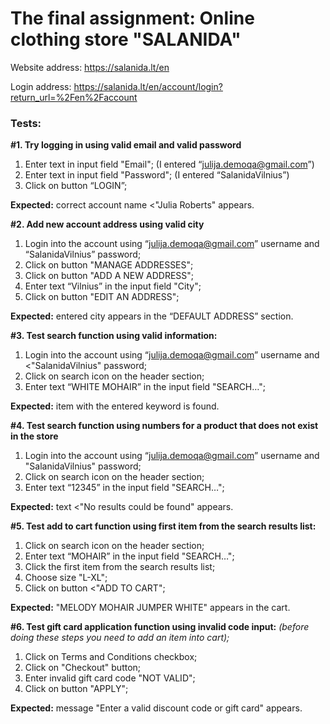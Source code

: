 # The final assignment: Online clothing store "SALANIDA"
Website address: https://salanida.lt/en

Login address: https://salanida.lt/en/account/login?return_url=%2Fen%2Faccount

### Tests:

   **#1. Try logging in using valid email and valid password**
   1. Enter text in input field "Email"; (I entered “julija.demoqa@gmail.com”)
   2. Enter text in input field "Password"; (I entered “SalanidaVilnius”)
   3. Click on button “LOGIN”;

   **Expected:** correct account name <"Julia Roberts" appears.


   **#2. Add new account address using valid city**
   1. Login into the account using “julija.demoqa@gmail.com” username and “SalanidaVilnius” password;
   2. Click on button "MANAGE ADDRESSES";
   3. Click on button "ADD A NEW ADDRESS";
   4. Enter text “Vilnius” in the input field "City";
   5. Click on button "EDIT AN ADDRESS";
   
   **Expected:** entered city appears in the “DEFAULT ADDRESS” section.


   **#3. Test search function using valid information:**
   1. Login into the account using “julija.demoqa@gmail.com” username and <"SalanidaVilnius" password;
   2. Click on search icon on the header section;
   3. Enter text “WHITE MOHAIR” in the input field "SEARCH…";
   
   **Expected:** item with the entered keyword is found.


   **#4. Test search function using numbers for a product that does not exist in the store**
   1. Login into the account using “julija.demoqa@gmail.com” username and "SalanidaVilnius" password;
   2. Click on search icon on the header section;
   3. Enter text “12345” in the input field "SEARCH…";
   
   **Expected:** text <"No results could be found" appears.


   **#5. Test add to cart function using first item from the search results list:**
   1. Click on search icon on the header section;
   2. Enter text “MOHAIR” in the input field "SEARCH…";
   3. Click the first item from the search results list;
   4. Choose size "L-XL";
   5. Click on button <"ADD TO CART";
   
   **Expected:** "MELODY MOHAIR JUMPER WHITE" appears in the cart.


   **#6. Test gift card application function using invalid code input:**
   _(before doing these steps you need to add an item into cart);_
   1. Click on Terms and Conditions checkbox;
   2. Click on "Checkout" button;
   3. Enter invalid gift card code "NOT VALID";
   4. Click on button "APPLY";
   
   **Expected:** message "Enter a valid discount code or gift card" appears.
